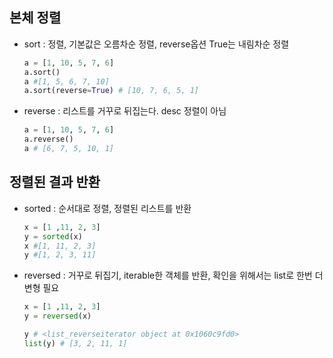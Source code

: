 ## 본체 정렬
- sort : 정렬, 기본값은 오름차순 정렬, reverse옵션 True는 내림차순 정렬  
  ```py
  a = [1, 10, 5, 7, 6]
  a.sort()
  a #[1, 5, 6, 7, 10]
  a.sort(reverse=True) # [10, 7, 6, 5, 1]
  ```  

- reverse : 리스트를 거꾸로 뒤집는다. desc 정렬이 아님  
  ```py
  a = [1, 10, 5, 7, 6]
  a.reverse()
  a # [6, 7, 5, 10, 1]
  ```  

## 정렬된 결과 반환
- sorted : 순서대로 정렬, 정렬된 리스트를 반환  
  ```py
  x = [1 ,11, 2, 3]
  y = sorted(x)
  x #[1, 11, 2, 3]
  y #[1, 2, 3, 11]
  ```  
- reversed : 거꾸로 뒤집기, iterable한 객체를 반환, 확인을 위해서는 list로 한번 더 변형 필요
  ```py
  x = [1 ,11, 2, 3]
  y = reversed(x)
  
  y # <list_reverseiterator object at 0x1060c9fd0>
  list(y) # [3, 2, 11, 1]
  ```  
